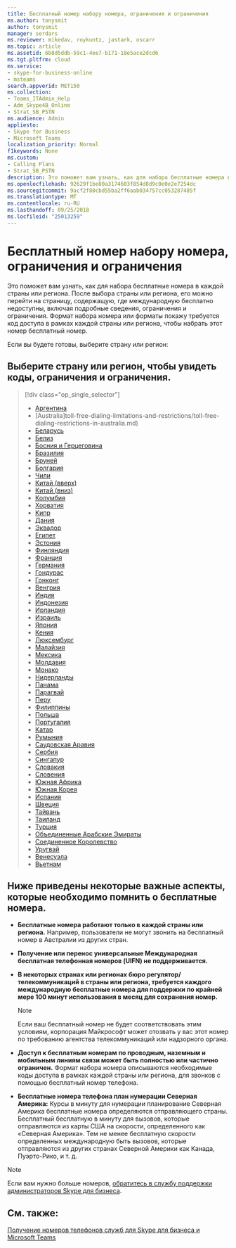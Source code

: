 ```yaml
---
title: Бесплатный номер набору номера, ограничения и ограничения
ms.author: tonysmit
author: tonysmit
manager: serdars
ms.reviewer: mikedav, roykuntz, jastark, oscarr
ms.topic: article
ms.assetid: 6b8d5ddb-59c1-4ee7-b171-18e5ace2dcd6
ms.tgt.pltfrm: cloud
ms.service:
- skype-for-business-online
- msteams
search.appverid: MET150
ms.collection:
- Teams_ITAdmin_Help
- Adm_Skype4B_Online
- Strat_SB_PSTN
ms.audience: Admin
appliesto:
- Skype for Business
- Microsoft Teams
localization_priority: Normal
f1keywords: None
ms.custom:
- Calling Plans
- Strat_SB_PSTN
description: Это поможет вам узнать, как для набора бесплатные номера в каждом регионе. После выбора страны или региона, его можно перейти страны страницу, содержащую подробные сведения, ограничения и ограничения для бесплатных службы доступности которых бесплатная служба недоступна. Формат набора номера или форматы покажу требуется код доступа в рамках каждой страны или региона, чтобы набрать этот номер бесплатный номер.
ms.openlocfilehash: 92629f1be80a3174603f854d8d9c0e0e2e7254dc
ms.sourcegitcommit: 9acf2f80cbd55ba2ff6aab034757cc053287485f
ms.translationtype: MT
ms.contentlocale: ru-RU
ms.lasthandoff: 09/25/2018
ms.locfileid: "25013259"
---
```

# <a name="toll-free-dialing-limitations-and-restrictions"></a>Бесплатный номер набору номера, ограничения и ограничения

Это поможет вам узнать, как для набора бесплатные номера в каждой страны или региона. После выбора страны или региона, его можно перейти на страницу, содержащую, где международную бесплатно недоступны, включая подробные сведения, ограничения и ограничения. Формат набора номера или форматы покажу требуется код доступа в рамках каждой страны или региона, чтобы набрать этот номер бесплатный номер.
  
Если вы будете готовы, выберите страну или регион:
  
## <a name="select-your-country-or-region-to-see-the-dialing-codes-limitations-and-restrictions"></a>Выберите страну или регион, чтобы увидеть коды, ограничения и ограничения.

> [!div class="op_single_selector"]    
> - [Аргентина](toll-free-dialing-limitations-and-restrictions/toll-free-dialing-restrictions-in-argentina.md)
> - [Australia]toll-free-dialing-limitations-and-restrictions/toll-free-dialing-restrictions-in-australia.md)
> - [Беларусь](toll-free-dialing-limitations-and-restrictions/toll-free-dialing-restrictions-in-belarus.md)
> - [Белиз](toll-free-dialing-limitations-and-restrictions/toll-free-dialing-restrictions-in-belize.md)
> - [Босния и Герцеговина](toll-free-dialing-limitations-and-restrictions/toll-free-dialing-restrictions-in-bosnia-and-herzegovina.md)
> - [Бразилия](toll-free-dialing-limitations-and-restrictions/toll-free-dialing-restrictions-in-brazil.md)
> - [Бруней](toll-free-dialing-limitations-and-restrictions/toll-free-dialing-restrictions-in-brunei.md)
> - [Болгария](toll-free-dialing-limitations-and-restrictions/toll-free-dialing-restrictions-in-bulgaria.md)
> - [Чили](toll-free-dialing-limitations-and-restrictions/toll-free-dialing-restrictions-in-chile.md)
> - [Китай (вверх)](toll-free-dialing-limitations-and-restrictions/toll-free-dialing-restrictions-in-chinanorth-10-800-714-xxxx-range.md)
> - [Китай (вниз)](toll-free-dialing-limitations-and-restrictions/toll-free-dialing-restrictions-in-chinasouth-10-800-140-xxxx-range.md)
> - [Колумбия](toll-free-dialing-limitations-and-restrictions/toll-free-dialing-restrictions-in-columbia.md)
> - [Хорватия](toll-free-dialing-limitations-and-restrictions/toll-free-dialing-restrictions-in-croatia.md)
> - [Кипр](toll-free-dialing-limitations-and-restrictions/toll-free-dialing-restrictions-in-cyprus.md)
> - [Дания](toll-free-dialing-limitations-and-restrictions/toll-free-dialing-restrictions-in-denmark.md)
> - [Эквадор](toll-free-dialing-limitations-and-restrictions/toll-free-dialing-restrictions-in-ecuador.md)
> - [Египет](toll-free-dialing-limitations-and-restrictions/toll-free-dialing-restrictions-in-egypt.md)
> - [Эстония](toll-free-dialing-limitations-and-restrictions/toll-free-dialing-restrictions-in-estonia.md)
> - [Финляндия](toll-free-dialing-limitations-and-restrictions/toll-free-dialing-restrictions-in-finland.md)
> - [Франция](toll-free-dialing-limitations-and-restrictions/toll-free-dialing-restrictions-in-france.md)
> - [Германия](toll-free-dialing-limitations-and-restrictions/toll-free-dialing-restrictions-in-germany.md)
> - [Гондурас](toll-free-dialing-limitations-and-restrictions/toll-free-dialing-restrictions-in-honduras.md)
> - [Гонконг](toll-free-dialing-limitations-and-restrictions/toll-free-dialing-restrictions-in-hong-kong.md)
> - [Венгрия](toll-free-dialing-limitations-and-restrictions/toll-free-dialing-restrictions-in-hungary.md)
> - [Индия](toll-free-dialing-limitations-and-restrictions/toll-free-dialing-restrictions-in-india.md)
> - [Индонезия](toll-free-dialing-limitations-and-restrictions/toll-free-dialing-restrictions-in-indonesia.md)
> - [Ирландия](toll-free-dialing-limitations-and-restrictions/toll-free-dialing-restrictions-in-ireland.md)
> - [Израиль](toll-free-dialing-limitations-and-restrictions/toll-free-dialing-restrictions-in-israel.md)
> - [Япония](toll-free-dialing-limitations-and-restrictions/toll-free-dialing-restrictions-in-japan.md)
> - [Кения](toll-free-dialing-limitations-and-restrictions/toll-free-dialing-restrictions-in-kenya.md)
> - [Люксембург](toll-free-dialing-limitations-and-restrictions/toll-free-dialing-restrictions-in-luxembourg.md)
> - [Малайзия](toll-free-dialing-limitations-and-restrictions/toll-free-dialing-restrictions-in-malaysia.md)
> - [Мексика](toll-free-dialing-limitations-and-restrictions/toll-free-dialing-restrictions-in-mexico.md)
> - [Молдавия](toll-free-dialing-limitations-and-restrictions/toll-free-dialing-restrictions-in-moldova.md)
> - [Монако](toll-free-dialing-limitations-and-restrictions/toll-free-dialing-restrictions-in-monaco.md)
> - [Нидерланды](toll-free-dialing-limitations-and-restrictions/toll-free-dialing-restrictions-in-the-netherlands.md)
> - [Панама](toll-free-dialing-limitations-and-restrictions/toll-free-dialing-restrictions-in-panama.md)
> - [Парагвай](toll-free-dialing-limitations-and-restrictions/toll-free-dialing-restrictions-in-paraguay.md)
> - [Перу](toll-free-dialing-limitations-and-restrictions/toll-free-dialing-restrictions-in-peru.md)
> - [Филиппины](toll-free-dialing-limitations-and-restrictions/toll-free-dialing-restrictions-in-the-philippines.md)
> - [Польша](toll-free-dialing-limitations-and-restrictions/toll-free-dialing-restrictions-in-poland.md)
> - [Португалия](toll-free-dialing-limitations-and-restrictions/toll-free-dialing-restrictions-in-portugal.md)
> - [Катар](toll-free-dialing-limitations-and-restrictions/toll-free-dialing-restrictions-in-qatar.md)
> - [Румыния](toll-free-dialing-limitations-and-restrictions/toll-free-dialing-restrictions-in-romania.md)
> - [Саудовская Аравия](toll-free-dialing-limitations-and-restrictions/toll-free-dialing-restrictions-in-saudi-arabia.md)
> - [Сербия](toll-free-dialing-limitations-and-restrictions/toll-free-dialing-restrictions-in-serbia.md)
> - [Сингапур](toll-free-dialing-limitations-and-restrictions/toll-free-dialing-restrictions-in-singapore.md)
> - [Словакия](toll-free-dialing-limitations-and-restrictions/toll-free-dialing-restrictions-in-slovakia.md)
> - [Словения](toll-free-dialing-limitations-and-restrictions/toll-free-dialing-restrictions-in-slovenia.md)
> - [Южная Африка](toll-free-dialing-limitations-and-restrictions/toll-free-dialing-restrictions-in-south-africa.md)
> - [Южная Корея](toll-free-dialing-limitations-and-restrictions/toll-free-dialing-restrictions-in-south-korea.md)
> - [Испания](toll-free-dialing-limitations-and-restrictions/toll-free-dialing-restrictions-in-spain.md)
> - [Швеция](toll-free-dialing-limitations-and-restrictions/toll-free-dialing-restrictions-in-sweden.md)
> - [Тайвань](toll-free-dialing-limitations-and-restrictions/toll-free-dialing-restrictions-in-taiwan.md)
> - [Таиланд](toll-free-dialing-limitations-and-restrictions/toll-free-dialing-restrictions-in-thailand.md)
> - [Турция](toll-free-dialing-limitations-and-restrictions/toll-free-dialing-restrictions-in-turkey.md)
> - [Объединенные Арабские Эмираты](toll-free-dialing-limitations-and-restrictions/toll-free-dialing-restrictions-in-the-united-arab-emirates.md)
> - [Соединенное Королевство](toll-free-dialing-limitations-and-restrictions/toll-free-dialing-restrictions-in-the-united-kingdom-u-k.md)
> - [Уругвай](toll-free-dialing-limitations-and-restrictions/toll-free-dialing-restrictions-in-uruguay.md)
> - [Венесуэла](toll-free-dialing-limitations-and-restrictions/toll-free-dialing-restrictions-in-venezuela.md)
> - [Вьетнам](toll-free-dialing-limitations-and-restrictions/toll-free-dialing-restrictions-in-vietnam.md)
  
## <a name="here-are-some-important-things-for-you-to-remember-about-toll-free-numbers"></a>Ниже приведены некоторые важные аспекты, которые необходимо помнить о бесплатные номера.

- **Бесплатные номера работают только в каждой страны или региона.** Например, пользователи не могут звонить на бесплатный номер в Австралии из других стран.
    
- **Получение или перенос универсальные Международная бесплатная телефонная номеров (UIFN) не поддерживается.**
    
- **В некоторых странах или регионах бюро регулятор/телекоммуникаций в страны или региона, требуется каждого международную бесплатные номера для поддержки по крайней мере 100 минут использования в месяц для сохранения номер.**
    
    > [!NOTE]
    > Если ваш бесплатный номер не будет соответствовать этим условиям, корпорация Майкрософт может отозвать у вас этот номер по требованию агентства телекоммуникаций или надзорного органа. 
  
- **Доступ к бесплатным номерам по проводным, наземным и мобильным линиям связи может быть полностью или частично ограничен.** Формат набора номера описываются необходимые коды доступа в рамках каждой страны или региона, для звонков с помощью бесплатный номер телефона.
    
- **Бесплатные номера телефона план нумерации Северная Америка:** Курсы в минуту для нумерации планирование Северная Америка бесплатные номера определяются отправляющего страны. Бесплатный бесплатную в минуту для вызовов, которые отправляются из карты США на скорости, определенного как «Северная Америка». Тем не менее бесплатную скорости определенных международную быть вызовов, которые отправляются из других странах Северной Америки как Канада, Пуэрто-Рико, и т. д.

> [!NOTE]
> Если вам нужно больше номеров, [обратитесь в службу поддержки администраторов Skype для бизнеса](https://support.office.com/article/32a17ca7-6fa0-4870-8a8d-e25ba4ccfd4b).
    
## <a name="related-topics"></a>См. также:
[Получение номеров телефонов служб для Skype для бизнеса и Microsoft Teams](/SkypeForBusiness/what-is-phone-system-in-office-365/getting-service-phone-numbers)

  
 
